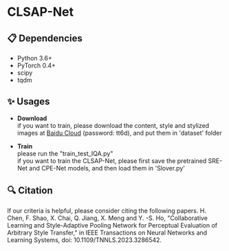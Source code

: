 # CLSAP-Net
##  📋 Dependencies
- Python 3.6+
- PyTorch 0.4+
- scipy
- tqdm


## ✨ Usages
- **Download**  
if you want to train, please download the content, style and stylized images at [Baidu Cloud](https://pan.baidu.com/s/17Q94WQL_cdoyRGkSIXVerg) (password: tt6d), and put them in 'dataset' folder

- **Train**  
please run the "train_test_IQA.py"  
if you want to train the CLSAP-Net, please first save the pretrained SRE-Net and CPE-Net models, and then load them in 'Slover.py'

## 🔍 Citation
If our criteria is helpful, please consider citing the following papers.
H. Chen, F. Shao, X. Chai, Q. Jiang, X. Meng and Y. -S. Ho, "Collaborative Learning and Style-Adaptive Pooling Network for Perceptual Evaluation of Arbitrary Style Transfer," in IEEE Transactions on Neural Networks and Learning Systems, doi: 10.1109/TNNLS.2023.3286542.
